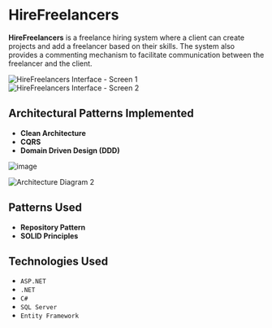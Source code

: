 <h1>HireFreelancers</h1>

<p>
    <strong>HireFreelancers</strong> is a freelance hiring system where a client can create projects and add a freelancer based on their skills. The system also provides a commenting mechanism to facilitate communication between the freelancer and the client.
</p>

<img src="https://github.com/user-attachments/assets/7b89271f-3b44-4eaa-984b-ee740db32226" alt="HireFreelancers Interface - Screen 1">

<img src="https://github.com/user-attachments/assets/210afbd2-f753-4324-b6ac-d8a549b8f3b1" alt="HireFreelancers Interface - Screen 2">

<h2>Architectural Patterns Implemented</h2>
<ul>
    <li><strong>Clean Architecture</strong></li>
    <li><strong>CQRS</strong></li>
    <li><strong>Domain Driven Design (DDD)</strong></li>
</ul>

![image](https://github.com/user-attachments/assets/c6299d83-d5da-4d27-8e65-b64c5242ff1d)

<img src="https://github.com/user-attachments/assets/5f1fdb59-be2b-475f-8342-bcbb60395927" alt="Architecture Diagram 2">

<h2>Patterns Used</h2>
<ul>
    <li><strong>Repository Pattern</strong></li>
    <li><strong>SOLID Principles</strong></li>
</ul>

<h2>Technologies Used</h2>
<ul>
    <li><code>ASP.NET</code></li>
    <li><code>.NET</code></li>
    <li><code>C#</code></li>
    <li><code>SQL Server</code></li>
    <li><code>Entity Framework</code></li>
</ul>
